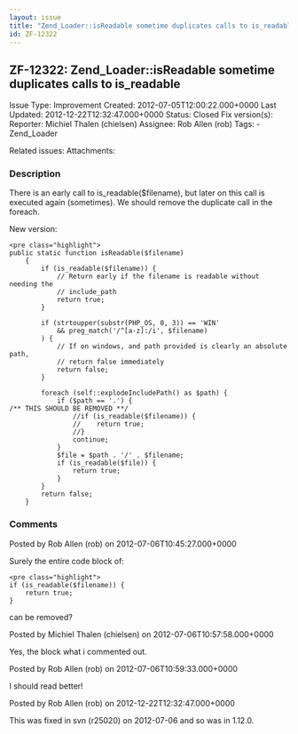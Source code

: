 ```yaml
---
layout: issue
title: "Zend_Loader::isReadable sometime duplicates calls to is_readable"
id: ZF-12322
---
```


ZF-12322: Zend\_Loader::isReadable sometime duplicates calls to is\_readable
----------------------------------------------------------------------------

 Issue Type: Improvement Created: 2012-07-05T12:00:22.000+0000 Last Updated: 2012-12-22T12:32:47.000+0000 Status: Closed Fix version(s): 
 Reporter:  Michiel Thalen (chielsen)  Assignee:  Rob Allen (rob)  Tags: - Zend\_Loader
 
 Related issues: 
 Attachments: 
### Description

There is an early call to is\_readable($filename), but later on this call is executed again (sometimes). We should remove the duplicate call in the foreach.

New version:

 
    <pre class="highlight">
    public static function isReadable($filename)
        {
            if (is_readable($filename)) {
                // Return early if the filename is readable without needing the
                // include_path
                return true;
            }
    
            if (strtoupper(substr(PHP_OS, 0, 3)) == 'WIN'
                && preg_match('/^[a-z]:/i', $filename)
            ) {
                // If on windows, and path provided is clearly an absolute path,
                // return false immediately
                return false;
            }
    
            foreach (self::explodeIncludePath() as $path) {
                if ($path == '.') {
    /** THIS SHOULD BE REMOVED **/
                    //if (is_readable($filename)) {
                    //    return true;
                    //}
                    continue;
                }
                $file = $path . '/' . $filename;
                if (is_readable($file)) {
                    return true;
                }
            }
            return false;
        }


 

 

### Comments

Posted by Rob Allen (rob) on 2012-07-06T10:45:27.000+0000

Surely the entire code block of:

 
    <pre class="highlight">
    if (is_readable($filename)) {
        return true;
    }


can be removed?

 

 

Posted by Michiel Thalen (chielsen) on 2012-07-06T10:57:58.000+0000

Yes, the block what i commented out.

 

 

Posted by Rob Allen (rob) on 2012-07-06T10:59:33.000+0000

I should read better!

 

 

Posted by Rob Allen (rob) on 2012-12-22T12:32:47.000+0000

This was fixed in svn (r25020) on 2012-07-06 and so was in 1.12.0.

 

 